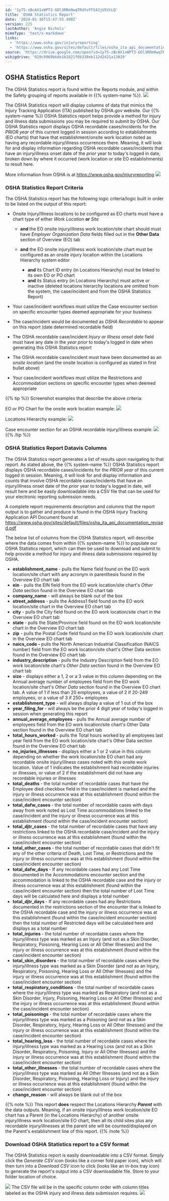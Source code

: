 ```yaml
---
id: '1y75-zBcAX1xWPT3-GOl3RRm9wqTRdYvFF54JjU5VtLQ'
title: 'OSHA Statistics Report'
date: '2024-01-16T15:47:55.490Z'
version: 225
lastAuthor: 'Angie Nichols'
mimeType: 'text/x-markdown'
links:
  - 'https://www.osha.gov/injuryreporting'
  - 'https://www.osha.gov/sites/default/files/osha_ita_api_documentation_revised.pdf'
source: 'https://drive.google.com/open?id=1y75-zBcAX1xWPT3-GOl3RRm9wqTRdYvFF54JjU5VtLQ'
wikigdrive: '028c9969b6de1b1821f0b338eb112d2421a13029'
---
```

## OSHA Statistics Report

The OSHA Statistics report is found within the Reports module, and within the Safety grouping of reports available in {{% system-name %}}.
![](../osha-statistics-report.assets/90bd87f92f192cd0c318bf813fa133f9.png)

The OSHA Statistics report will display columns of data that mimics the Injury Tracking Application (ITA) published by OSHA.gov website. Our {{% system-name %}} OSHA Statistics report helps provide a method for injury and illness data submissions you may be required to submit by OSHA.  Our OSHA Statistics report displays OSHA recordable cases/incidents for the *PRIOR year* of this current logged in session according to establishments (EO charts) that have that establishment/onsite work location noted as having any recordable injury/illness occurrences there. Meaning, it will look for and display information regarding OSHA recordable cases/incidents that have an injury/illness onset date of the *prior* year to today's logged in date, broken down by where it occurred (work location or site EO establishments) to result here.

More information from OSHA is at https://www.osha.gov/injuryreporting
![](../osha-statistics-report.assets/a153bc59d5459adf0bcdaa83bbd20910.png)

### OSHA Statistics Report Criteria

The OSHA Statistics report has the following logic criteria/logic built in order to be listed on the output of this report:

* Onsite Injury/Illness locations to be configured as EO charts must have a chart type of either <em>Work Location</em> <strong>or </strong><em>Site</em>

   * <strong>and </strong>the EO onsite injury/illness work location/site chart should must have <em>Employer Organization Data</em> fields filled out in the <strong>Other Data</strong> section of Overview (EO) tab
   * <strong>and</strong> the EO onsite injury/illness work location/site chart must be configured as an onsite injury location within the Locations Hierarchy system editor

      * <strong>and </strong>its Chart ID entry (in Locations Hierarchy) must be linked to its own EO or PO chart
      * <strong>and </strong>its Status entry (in Locations Hierarchy) must active or inactive (deleted locations hierarchy locations are omitted from the system, the case/incident and from the OSHA Statistics Report)


* Your case/incident workflows must utilize the Case encounter section on specific encounter types deemed appropriate for your business
* The case/incident would be documented as <em>OSHA Recordable</em> to appear on this report (date determined recordable field)
* The OSHA recordable case/incident <em>Injury or Illness onset date</em> field must have any date in the <em>year prior</em> to today's logged in date when generating this OSHA Statistics report
* The OSHA recordable case/incident must have been documented as an <em>onsite location </em>(and the onsite location is configured as stated in first bullet above)
* Your case/incident workflows must utilize the Restrictions and Accommodation sections on specific encounter types when deemed appropriate


{{% tip %}}
Screenshot examples that describe the above criteria:

EO or PO Chart for the onsite work location example:
![](../osha-statistics-report.assets/0e5efcc177737cb5692bdb5ec818bf90.png)

Locations Hierarchy example:
![](../osha-statistics-report.assets/919cd464ac60bc9a4dfb8c38a16382e5.png)

Case encounter section for an OSHA recordable injury/illness example:
![](../osha-statistics-report.assets/ef819e90f6fdc12457017ef418e4854f.png)
{{% /tip %}}

### OSHA Statistics Report Datavis Columns

The OSHA Statistics report generates a list of results upon navigating to that report.  As stated above, the {{% system-name %}} OSHA Statistics report displays OSHA recordable cases/incidents for the *PRIOR year* of this current logged in session. Meaning, it will look for and display information and counts that involve OSHA recordable cases/incidents that have an injury/illness onset date of the *prior* year to today's logged in date, will result here and be easily downloadable into a CSV file that can be used for your electronic reporting submission needs.

A complete report requirements description and columns that the report output is to gather and produce is found in the OSHA Injury Tracking Application API Document found at https://www.osha.gov/sites/default/files/osha_ita_api_documentation_revised.pdf

The below list of columns from the OSHA Statistics report, will describe where the data comes from within {{% system-name %}} to populate our OSHA Statistics report, which can then be used to download and submit to help provide a method for injury and illness data submissions required by OSHA.


* <strong>establishment_name </strong>- pulls the Name field found on the EO work location/site chart with any acronym in parenthesis found in the Overview EO chart tab
* <strong>ein</strong> - pulls the EIN field from the EO work location/site chart's <em>Other Data</em> section found in the Overview EO chart tab
* <strong>company_name</strong> - will always be blank out of the box
* <strong>street_address</strong> - pulls the Address1 field found on the EO work location/site chart in the Overview EO chart tab
* <strong>city</strong> - pulls the City field found on the EO work location/site chart in the Overview EO chart tab
* <strong>state </strong>- pulls the State/Province field found on the EO work location/site chart in the Overview EO chart tab
* <strong>zip</strong> - pulls the Postal Code field found on the EO work location/site chart in the Overview EO chart tab
* <strong>naics_code - </strong>pulls the North American Industrial Classification (NAICS number) field from the EO work location/site chart's Other Data section found in the Overview EO chart tab
* <strong>industry_description </strong>- pulls the Industry Description field from the EO work location/site chart's <em>Other Data</em> section found in the Overview EO chart tab
* <strong>size</strong> - displays either a 1, 2 or a 3 value in this column depending on the Annual average number of employees field from the EO work location/site chart's <em>Other Data</em> section found in the Overview EO chart tab.  A value of 1 if less than 20 employees, a value of 2 if 20-249 employees, or a value of 3 if 250+ employees
* <strong>establishment_type</strong> - will always display a value of 1 out of the box
* <strong>year_filing_for </strong>- will always be the prior 4 digit year of today's logged in session when generating this report
* <strong>annual_average_employees </strong>- pulls the Annual average number of employees field from the EO work location/site chart's Other Data section found in the Overview EO chart tab
* <strong>total_hours_worked </strong>- pulls the Total hours worked by all employees last year field from the EO work location/site chart's Other Data section found in the Overview EO chart tab
* <strong>no_injuries_illnesses </strong>- displays either a 1 or 2 value in this column depending on whether the work location/site EO chart had any recordable onsite injury/illness cases noted with this onsite work location.  Value of 1 indicates the establishment had recordable injuries or illnesses, or value of 2 if the establishment did not have any recordable injuries or illnesses
* <strong>total_deaths </strong>- the total number of recordable cases that have the Employee died checkbox field in the case/incident is marked and the injury or illness occurrence was at this establishment (found within the case/incident encounter section)
* <strong>total_dafw_cases </strong>- the total number of recordable cases with days away from work noted as Lost Time accommodations linked to the case/incident and the injury or illness occurrence was at this establishment (found within the case/incident encounter section)
* <strong>total_djtr_cases </strong>- the total number of recordable cases that have any restrictions linked to the OSHA recordable case/incident and the injury or illness occurrence was at this establishment (found within the case/incident encounter section)
* <strong>total_other_cases </strong>- the total number of recordable cases that didn't fit any of the other criteria of Death, Lost Time, or Restrictions and the injury or illness occurrence was at this establishment (found within the case/incident encounter section)
* <strong>total_dafw_days </strong>- If any recordable cases had any Lost Time documented in the Accommodations encounter section and the accommodation is linked to the OSHA recordable case and the injury or illness occurrence was at this establishment (found within the case/incident encounter section) then the total number of Lost Time days will be calculated here and displays a total number
* <strong>total_djtr_days </strong>- If any recordable cases had any Restrictions documented in the restrictions section of the encounter that is linked to the OSHA recordable case and the injury or illness occurrence was at this establishment (found within the case/incident encounter section) then the total number of Restricted days will be calculated here and displays as a total number
* <strong>total_injuries </strong>- the total number of recordable cases where the injury/illness type was marked as an Injury (and not as a Skin Disorder, Respiratory, Poisoning, Hearing Loss or All Other Illnesses) and the injury or illness occurrence was at this establishment (found within the case/incident encounter section)
* <strong>total_skin_disorders </strong>- the total number of recordable cases where the injury/illness type was marked as a Skin Disorder (and not as an Injury, Respiratory, Poisoning, Hearing Loss or All Other Illnesses) and the injury or illness occurrence was at this establishment (found within the case/incident encounter section)
* <strong>total_respiratory_conditions </strong>- the total number of recordable cases where the injury/illness type was marked as Respiratory (and not as a Skin Disorder, Injury, Poisoning, Hearing Loss or All Other Illnesses) and the injury or illness occurrence was at this establishment (found within the case/incident encounter section)
* <strong>total_poisonings </strong>- the total number of recordable cases where the injury/illness type was marked as a Poisoning (and not as a Skin Disorder, Respiratory, Injury, Hearing Loss or All Other Illnesses) and the injury or illness occurrence was at this establishment (found within the case/incident encounter section)
* <strong>total_hearing_loss </strong>- the total number of recordable cases where the injury/illness type was marked as a Hearing Loss (and not as a Skin Disorder, Respiratory, Poisoning, Injury or All Other Illnesses) and the injury or illness occurrence was at this establishment (found within the case/incident encounter section)
* <strong>total_other_illnesses </strong>- the total number of recordable cases where the injury/illness type was marked as All Other Illnesses (and not as a Skin Disorder, Respiratory, Poisoning, Hearing Loss or Injury) and the injury or illness occurrence was at this establishment (found within the case/incident encounter section)
* <strong>change_reason</strong> - will always be blank out of the box


{{% note %}}
This report **does** respect the Locations Hierarchy **_Parent_** with the data outputs.  Meaning, if an onsite injury/illness work location/site EO chart has a Parent (in the Locations Hierarchy) of another onsite injury/illness work location/site EO chart, then all its child sites plus any recordable injury/illnesses at the parent site will be counted/displayed on the Parent's establishment line of this report.
{{% /note %}}

### Download OSHA Statistics report to a CSV format

The OSHA Statistics report is easily downloadable into a CSV format.  Simply click the *Generate CSV* icon (looks like a corner fold paper icon), which will then turn into a *Download CSV* icon to click (looks like an in-box tray icon) to generate the report's output into a CSV downloadable file.  Store to your folder location of choice.

![](../osha-statistics-report.assets/3e8d409c4ba1fae9733eba7015cc7207.png)
The CSV file will be in the specific column order with column titles labeled as the OSHA injury and illness data submission requires.
![](../osha-statistics-report.assets/d1028abf5ed9b799a02d098f96f60a20.png)
